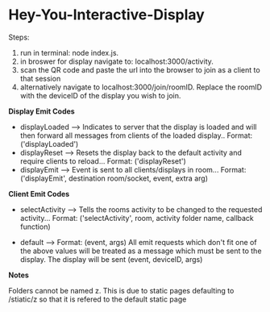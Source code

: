 # Hey-You-Interactive-Display

Steps:

1. run in terminal: node index.js.
2. in broswer for display navigate to: localhost:3000/activity.
3. scan the QR code and paste the url into the browser to join as a client to that session
4. alternatively navigate to localhost:3000/join/roomID. Replace the roomID with the deviceID of the display you wish to join. 



**Display Emit Codes**

- displayLoaded --> Indicates to server that the display is loaded and will then forward all messages from clients of the loaded display.. Format: ('displayLoaded')
- displayReset --> Resets the display back to the default activity and require clients to reload... Format: ('displayReset')
- displayEmit --> Event is sent to all clients/displays in room... Format: ('displayEmit', destination room/socket, event, extra arg)

**Client Emit Codes**

- selectActivity --> Tells the rooms activity to be changed to the requested activity... Format: ('selectActivity', room, activity folder name, callback function)

- default --> Format: (event, args)
All emit requests which don't fit one of the above values will be treated as a message which must be sent to the display.
The display will be sent (event, deviceID, args)

**Notes**

Folders cannot be named z. This is due to static pages defaulting to /stiatic/z so that it is refered to the default static page